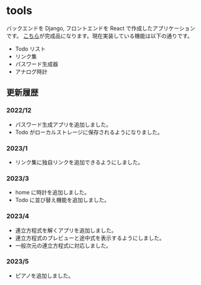 # tools

バックエンドを Django, フロントエンドを React で作成したアプリケーションです。
[こちら](https://tools.kanyamo.com)が完成品になります。現在実装している機能は以下の通りです。

- Todo リスト
- リンク集
- パスワード生成器
- アナログ時計

## 更新履歴

### 2022/12

- パスワード生成アプリを追加しました。
- Todo がローカルストレージに保存されるようになりました。

### 2023/1

- リンク集に独自リンクを追加できるようにしました。

### 2023/3

- home に時計を追加しました。
- Todo に並び替え機能を追加しました。

### 2023/4

- 連立方程式を解くアプリを追加しました。
- 連立方程式のプレビューと途中式を表示するようにしました。
- 一般次元の連立方程式に対応しました。

### 2023/5

- ピアノを追加しました。
